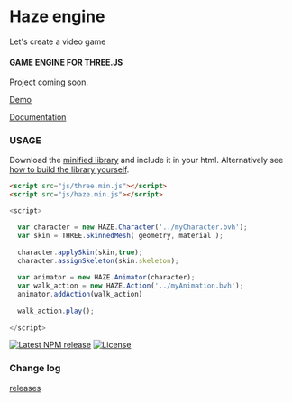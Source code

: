 # Haze engine
Let's create a video game

#### GAME ENGINE FOR THREE.JS ####

Project coming soon.

[Demo](http://threejs.org/examples/)

[Documentation](http://threejs.org/docs/)

### USAGE ###

Download the [minified library](http://threejs.org/build/three.min.js) and include it in your html.
Alternatively see [how to build the library yourself](https://github.com/mrdoob/three.js/wiki/Build-instructions).

```html
<script src="js/three.min.js"></script>
<script src="js/haze.min.js"></script>
```
```javascript
<script>

  var character = new HAZE.Character('../myCharacter.bvh');
  var skin = THREE.SkinnedMesh( geometry, material );
  
  character.applySkin(skin,true);
  character.assignSkeleton(skin.skeleton);
  
  var animator = new HAZE.Animator(character);
  var walk_action = new HAZE.Action('../myAnimation.bvh');
  animator.addAction(walk_action)
  
  walk_action.play();
  
</script>
```


[![Latest NPM release][npm-badge]][npm-badge-url]
[![License][license-badge]][license-badge-url]

### Change log ###

[releases](https://github.com/mrdoob/three.js/releases)




[npm-badge]: https://img.shields.io/npm/v/three.svg
[npm-badge-url]: https://www.npmjs.com/package/three
[license-badge]: https://img.shields.io/npm/l/three.svg
[license-badge-url]: ./LICENSE
[dependencies-badge]: https://img.shields.io/david/mrdoob/three.js.svg
[dependencies-badge-url]: https://david-dm.org/mrdoob/three.js
[devDependencies-badge]: https://img.shields.io/david/dev/mrdoob/three.js.svg
[devDependencies-badge-url]: https://david-dm.org/mrdoob/three.js#info=devDependencies
